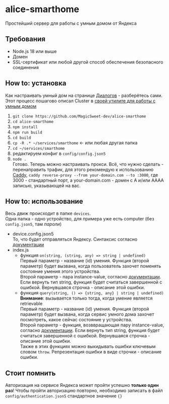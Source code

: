 # alice-smarthome
Простейший сервер для работы с умным домом от Яндекса

## Требования
- Node.js 18 или выше
- Домен
- SSL-сертификат или любой другой способ обеспечения безопасного соединения

## How to: установка
Как настраивать умный дом на странице [Диалогов](https://dialogs.yandex.ru/developer) - разберётесь сами. Этот процесс пошагово описал Cluster в [своей утилите для работы с умным домом](https://github.com/ClusterM/alice-smart-home)
1. `git clone https://github.com/MagicSweet-dev/alice-smarthome`
0. `cd alice-smarthome`
0. `npm install`
0. `npm run build`
0. `cd build`
0. `cp -R .* ~/services/smarthome` <- или любая другая папка
0. `cd ~/services/smarthome`
0. редактируем конфиг в `config/config.json5`
0. `node .`\
Готово. Теперь можно настраивать прокси. Всё, что нужно сделать - перенаправить трафик, для этого рекомендую к использованию [Caddy](https://caddyserver.com/), `caddy reverse-proxy --from your-domain.com --to :3000`, где 3000 - стандартный порт, а your-domain.com - домен с A и/или AAAA записью, указывающей на вас.

## How to: использование
Весь движ происходит в папке `devices`.\
Одна папка - одно устройство, для примера уже есть computer (без `config.json5`, там *пароли*)
- device.config.json5\
То, что будет отправляться Яндексу. Синтаксис согласно [документации](https://yandex.ru/dev/dialogs/smart-home/doc/reference/get-devices.html)
- index.js
  - функция `on(string, (string, any) => string | undefined)`\
  Первый параметр - название (id) умения. Функция (второй параметр) будет вызвана, когда пользователь захочет поменять состояние умения этого устройства.\
  Второй параметр - пара instance-value, согласно [документации](https://yandex.ru/dev/dialogs/smart-home/doc/concepts/capability-types.html). Если вернуть тип string, функция будет считаться завершенной с ошибкой. Вернувшаяся строчка - описание этой ошибки.
  - функция `query(string, () => {string, any} | string | undefined)`\
  **Внимание**: вызывается только тогда, когда умение является retrievable\
  Первый параметр - название (id) умения. Функция (второй параметр) будет вызвана, когда сервис умного дома захочет посмотреть, какое сейчас состояние у устройства.\
  Второй параметр - функция, возввращающая пару instance-value, согласно [документации](https://yandex.ru/dev/dialogs/smart-home/doc/concepts/capability-types.html). Если вернуть тип string, функция будет считаться завершенной с ошибкой. Вернувшаяся строчка - описание этой ошибки.\
  Также в этих функциях можно выкидывать ошибки ключевым словом `throw`. Репрезентация ошибки в виде строчки - описание ошибки.
  
## Стоит помнить
Авторизация на сервисе Яндекса может пройти успешно **только один раз**! Чтобы пройти авторизацию повторно, необходимо записать в файл `config/authentication.json5` стандартное значение `{}`